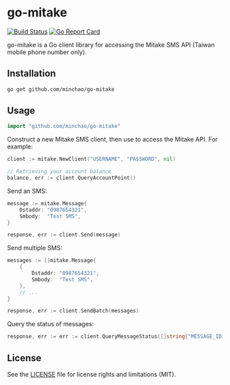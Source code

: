 # go-mitake

[![Build Status](https://travis-ci.org/minchao/go-mitake.svg?branch=master)](https://travis-ci.org/minchao/go-mitake)
[![Go Report Card](https://goreportcard.com/badge/github.com/minchao/go-mitake)](https://goreportcard.com/report/github.com/minchao/go-mitake)

go-mitake is a Go client library for accessing the Mitake SMS API (Taiwan mobile phone number only).

## Installation

```bash
go get github.com/minchao/go-mitake
```

## Usage

```go
import "github.com/minchao/go-mitake"
```

Construct a new Mitake SMS client, then use to access the Mitake API. For example:

```go
client := mitake.NewClient("USERNAME", "PASSWORD", nil)

// Retrieving your account balance
balance, err := client.QueryAccountPoint()
```

Send an SMS:

```go
message := mitake.Message{
    Dstaddr: "0987654321",
    Smbody:  "Test SMS",
}

response, err := client.Send(message)
```

Send multiple SMS:

```go
messages := []mitake.Message{
    {
        Dstaddr: "0987654321",
        Smbody:  "Test SMS",
    },
    // ...
}

response, err := client.SendBatch(messages)
```

Query the status of messages:

```go
response, err := err := client.QueryMessageStatus([]string{"MESSAGE_ID1", "MESSAGE_ID2"})
```

## License

See the [LICENSE](LICENSE.md) file for license rights and limitations (MIT).